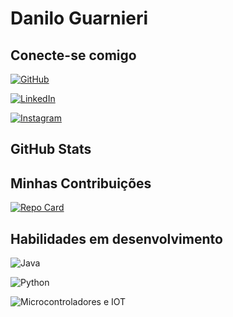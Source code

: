 # Danilo Guarnieri

## Conecte-se comigo
[![GitHub](https://img.shields.io/badge/GitHub-ec63a1?sytle-for-the-badge&logo=github&logoColor=fff)](https://github.com/DanGuarnieri)

[![LinkedIn](https://img.shields.io/badge/LinkedIn-000?style=for-the-badge&logo=linkedin&logoColor=0E76A8)](https://www.linkedin.com/in/danilo-guarnieri-de-menezes-22965a144/)

[![Instagram](https://img.shields.io/badge/Instagram-000?style=for-the-badge&logo=instagram)](https://www.instagram.com/danilo.guanieri/)


## GitHub Stats 

## Minhas Contribuições
[![Repo Card](https://github-readme-stats.verce1.app/api/pin/?username=DanGuarnieri&repo=dio-lab-open-source&bg_color=ec63a1&border_color=fff&show_icons=true&icon_color=fff&title_color=fff&text_color=fff)](https://github.com/DanGuarnieri/dio-lab-open-source)

## Habilidades em desenvolvimento

![Java](https://img.shields.io/badge/Java-000?style=for-the-badge&logo=java)

![Python](https://img.shields.io/badge/Python-000?style=for-the-badge&logo=python)

![Microcontroladores e IOT](https://img.shields.io/badge/MICROCONTROLADORES_e_IOT-114)


